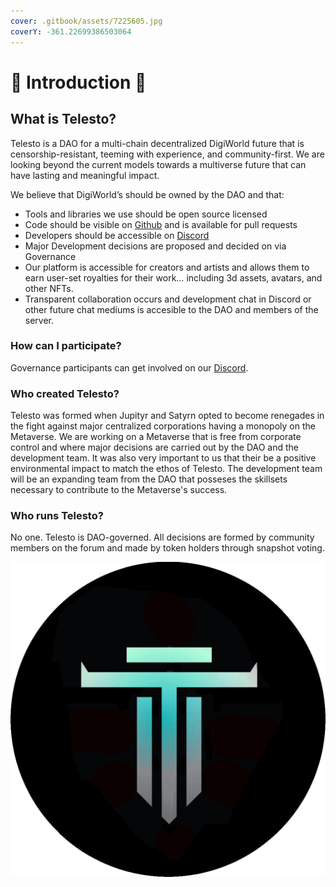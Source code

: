 ```yaml
---
cover: .gitbook/assets/7225605.jpg
coverY: -361.22699386503064
---
```


# 🔱 Introduction 🔱

## What is Telesto?

Telesto is a DAO for a multi-chain decentralized DigiWorld future that is censorship-resistant, teeming with experience, and community-first. We are looking beyond the current models towards a multiverse future that can have lasting and meaningful impact.

We believe that DigiWorld’s should be owned by the DAO and that:

* Tools and libraries we use should be open source licensed
* Code should be visible on [Github](https://github.com/telestoworld) and is available for pull requests
* Developers should be accessible on [Discord](https://discord.com/telestodao)
* Major Development decisions are proposed and decided on via Governance
* Our platform is accessible for creators and artists and allows them to earn user-set royalties for their work… including 3d assets, avatars, and other NFTs.
* Transparent collaboration occurs and development chat in Discord or other future chat mediums is accesible to the DAO and members of the server.

### How can I participate?

Governance participants can get involved on our [Discord](https://discord.gg/tcr3H97fnf).

### Who created Telesto? <a href="#who-created-olympus" id="who-created-olympus"></a>

Telesto was formed when Jupityr and Satyrn opted to become renegades in the fight against major centralized corporations having a monopoly on the Metaverse. We are working on a Metaverse that is free from corporate control and where major decisions are carried out by the DAO and the development team. It was also very important to us that their be a positive environmental impact to match the ethos of Telesto. The development team will be an expanding team from the DAO that posseses the skillsets necessary to contribute to the Metaverse's success.

### Who runs Telesto? <a href="#who-runs-olympus" id="who-runs-olympus"></a>

No one. Telesto is DAO-governed. All decisions are formed by community members on the forum and made by token holders through snapshot voting.

![](<.gitbook/assets/ezgif.com-gif-maker (6) (1).gif>)

